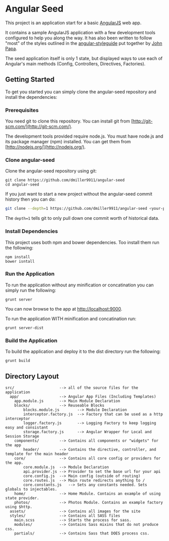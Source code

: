 # Angular Seed

This project is an application start for a basic [AngularJS](http://angularjs.org/) web app.

It contains a sample AngularJS application with a few development tools configured to help you along the way.  It has also been written to follow 
"most" of the styles outlined in the [angular-styleguide](https://github.com/johnpapa/angular-styleguide) put together by [John Papa](https://github.com/johnpapa/).

The seed application itself is only 1 state, but displayed ways to use each of Angular's main methods (Config, Controllers, Directives, Factories).



## Getting Started

To get you started you can simply clone the angular-seed repository and install the dependencies:

### Prerequisites

You need git to clone this repository. You can install git from
[http://git-scm.com/](http://git-scm.com/).

The development tools provided require node.js. You must have node.js and
its package manager (npm) installed.  You can get them from [http://nodejs.org/](http://nodejs.org/).

### Clone angular-seed

Clone the angular-seed repository using git:

```
git clone https://github.com/dmiller9911/angular-seed
cd angular-seed
```

If you just want to start a new project without the angular-seed commit history then you can do:

```bash
git clone --depth=1 https://github.com/dmiller9911/angular-seed <your-project-name>
```

The `depth=1` tells git to only pull down one commit worth of historical data.

### Install Dependencies

This project uses both npm and bower dependencies. Too install them run the following:

```
npm install
bower isntall
```

### Run the Application

To run the application without any minification or concatination you can simply run the following:

```
grunt server
```

You can now browse to the app at [http://localhost:9000](http://localhost:9000).

To run the application WITH minification and concatination run:

```
grunt server-dist
```

### Build the Application

To build the application and deploy it to the dist directory run the following:

```
grunt build
```

## Directory Layout

```
src/                    --> all of the source files for the application
  app/                  --> Angular App Files (Including Templates)
    app.module.js       --> Main Module Declaration
    blocks/             --> Reuseable Blocks
        blocks.module.js        --> Module Declaration
        interceptor.factory.js  --> Factory that can be used as a http interceptor
        logger.factory.js       --> Logging Factory to keep logging easy and consistant
        storage.factory.js      --> Angular Wrapper for Local and Session Storage
    components/         --> Contains all components or "widgets" for the app
        header/         --> Contains the directive, controller, and template for the main header
    core/               --> Contains all core config or providers for the app.
        core.module.js  --> Module Declaration
        api.provider.js --> Provider to set the base url for your api
        core.config.js  --> Main config (outside of routing)
        core.routes.js  --> Main route redirects anything to /
        core.constants.js   --> Sets any constants needed. Sets globals to injectables.
    home/               --> Home Module. Contains an example of using state provider.
    photos/             --> Photos Module. Contains an example factory using $http.
  assets/               --> Contains all images for the site
  styles/               --> Contains all SASS files
    main.scss           --> Starts the process for sass.
    modules/            --> Contains Sass mixins that do not produce css.
    partials/           --> Contains Sass that DOES process css.
```